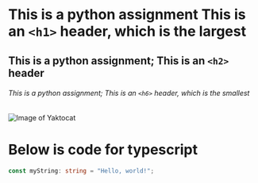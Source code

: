 # This is a python assignment This is an `<h1>` header, which is the largest

## This is a python assignment; This is an `<h2>` header

###### This is a python assignment; This is an `<h6>` header, which is the smallest

![Image of Yaktocat](https://octodex.github.com/images/yaktocat.png)


# Below is code for typescript 

``` typescript
const myString: string = "Hello, world!";
```

